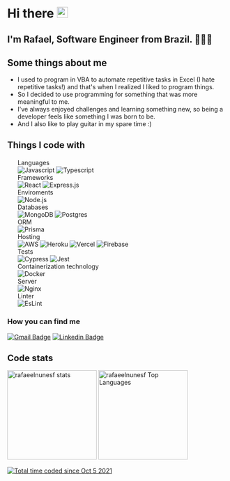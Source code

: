 <div align="start">

# Hi there <img src="https://raw.githubusercontent.com/MartinHeinz/MartinHeinz/master/wave.gif" width="25px" height="25px" />

## I'm Rafael, Software Engineer from Brazil. 🙋🏽‍♂️

<h2> Some things about me</h3>
<ul align="start">
	<li>
		I used to program in VBA to automate repetitive tasks in Excel (I hate repetitive tasks!) and that's when I realized I liked to program things.
	</li>
	<li>
		So I decided to use programming for something that was more meaningful to me.
	</li>
	<li>
		I've always enjoyed challenges and learning something new, so being a developer feels like something I was born to be.
	</li>
	<li>
		And I also like to play guitar in my spare time :) 
	</li>
	
</ul>

<h3 style="font-size: 20px" >Things I code with</h3>

<ul align="left">
	<div>
		<summary >Languages</summary>
		<img alt="Javascript" src="https://img.shields.io/badge/JavaScript-F7DF1E?style=for-the-badge&logo=javascript&logoColor=black"/>
		<img alt="Typescript" src="https://img.shields.io/badge/typescript-%23007ACC.svg?style=for-the-badge&logo=typescript&logoColor=white"/>
	</div>
	<div>
		<summary>Frameworks</summary>
			<img alt="React" src="https://img.shields.io/badge/React-20232A?style=for-the-badge&logo=react&logoColor=61DAFB" />
			<img alt="Express.js"src="https://img.shields.io/badge/express.js-%23404d59.svg?style=for-the-badge&logo=express&logoColor=%2361DAFB"/>
	</div>
	<div>
		<summary>Enviroments</summary>
		<img alt="Node.js"src="https://img.shields.io/badge/node.js-6DA55F?style=for-the-badge&logo=node.js&logoColor=white"/>
	</div>
	<div>
		<summary>Databases</summary>
			<img alt="MongoDB" src="https://img.shields.io/badge/MongoDB-%234ea94b.svg?style=for-the-badge&logo=mongodb&logoColor=white"/>
			<img alt="Postgres" src="https://img.shields.io/badge/postgres-%23316192.svg?style=for-the-badge&logo=postgresql&logoColor=white"/>
	</div>
	<div>
		<summary>ORM</summary>		
			<img alt="Prisma" src="https://img.shields.io/badge/Prisma-3982CE?style=for-the-badge&logo=Prisma&logoColor=white"/>
	</div>
	<div>
		<summary>Hosting</summary>		
			<img alt="AWS" src="https://img.shields.io/badge/AWS-%23FF9900.svg?style=for-the-badge&logo=amazon-aws&logoColor=white"/>
			<img alt="Heroku" src="https://img.shields.io/badge/heroku-%23430098.svg?style=for-the-badge&logo=heroku&logoColor=white"/>
			<img alt="Vercel" src="https://img.shields.io/badge/vercel-%23000000.svg?style=for-the-badge&logo=vercel&logoColor=white"/>	
			<img alt="Firebase" src="https://img.shields.io/badge/firebase-%23039BE5.svg?style=for-the-badge&logo=firebase"/>
	</div>
	<div>
		<summary>Tests</summary>
			<img alt="Cypress" src="https://img.shields.io/badge/-cypress-%23E5E5E5?style=for-the-badge&logo=cypress&logoColor=058a5e"/>
			<img alt="Jest" src="https://img.shields.io/badge/-jest-%23C21325?style=for-the-badge&logo=jest&logoColor=white"/>
	</div>
	<div>
		<summary>Containerization technology</summary>	
			<img alt="Docker" src="https://img.shields.io/badge/docker-%230db7ed.svg?style=for-the-badge&logo=docker&logoColor=white"/>
	</div>
	<div>
		<summary>Server</summary>
			<img alt="Nginx" src="https://img.shields.io/badge/nginx-%23009639.svg?style=for-the-badge&logo=nginx&logoColor=white"/>
	</div>
	<div>
		<summary>Linter</summary>	
			<img alt="EsLint" src="https://img.shields.io/badge/ESLint-4B3263?style=for-the-badge&logo=eslint&logoColor=white"/>
	</div>
</ul>
</details>
<p>

<h3>How you can find me</h3>
<div>

[![Gmail Badge](https://img.shields.io/badge/-rafaelnfsq@gmail.com-c14438?style=flat-square&logo=Gmail&logoColor=white&link=mailto:rafaelnfsq@gmail.com)](mailto:rafaelnfsq@gmail.com)
[![Linkedin Badge](https://img.shields.io/badge/-rafaelnunesferreira-blue?style=flat-square&logo=Linkedin&logoColor=white&link=https://www.linkedin.com/in/rafael-nunes-ferreira/)](https://www.linkedin.com/in/rafaeelnunesf/)

</div>
</p>

<h2 style="font-size: 20px">Code stats</h2>
<div>
  <img height="205em" alt="rafaeelnunesf stats" src="https://github-readme-stats.vercel.app/api?username=rafaeelnunesf&show_icons=true&hide_border=true&theme=github_dark" />
  <img height="205em" alt="rafaeelnunesf Top Languages" src="https://github-readme-stats.vercel.app/api/top-langs/?username=rafaeelnunesf&theme=github_dark" />
</div>

<a href="https://wakatime.com/@1be029c5-9558-4e73-bdf9-69617860f1ae"><img src="https://wakatime.com/badge/user/1be029c5-9558-4e73-bdf9-69617860f1ae.svg" alt="Total time coded since Oct 5 2021" /></a>

</div>
